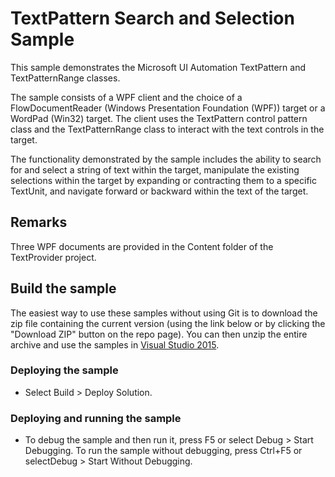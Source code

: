 
# TextPattern Search and Selection Sample
This sample demonstrates the Microsoft UI Automation TextPattern and TextPatternRange classes.

The sample consists of a WPF client and the choice of a FlowDocumentReader (Windows Presentation Foundation (WPF)) target or a WordPad (Win32) target. The client uses the TextPattern control pattern class and the TextPatternRange class to interact with the text controls in the target.

The functionality demonstrated by the sample includes the ability to search for and select a string of text within the target, manipulate the existing selections within the target by expanding or contracting them to a specific TextUnit, and navigate forward or backward within the text of the target.

## Remarks
Three WPF documents are provided in the Content folder of the TextProvider project.

## Build the sample
The easiest way to use these samples without using Git is to download the zip file containing the current version (using the link below or by clicking the "Download ZIP" button on the repo page). You can then unzip the entire archive and use the samples in [Visual Studio 2015](https://www.visualstudio.com/wpf-vs).

### Deploying the sample
- Select Build > Deploy Solution. 

### Deploying and running the sample
- To debug the sample and then run it, press F5 or select Debug >  Start Debugging. To run the sample without debugging, press Ctrl+F5 or selectDebug > Start Without Debugging. 

